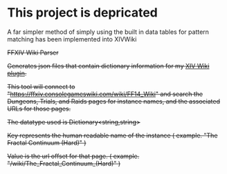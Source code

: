 # This project is depricated

A far simpler method of simply using the built in data tables for pattern matching has been implemented into XIVWiki

~~FFXIV Wiki Parser~~

~~Generates json files that contain dictionary information for my [XIV Wiki plugin](https://github.com/MidoriKami/XIVWiki).~~

~~This tool will connect to "https://ffxiv.consolegameswiki.com/wiki/FF14_Wiki" and search the Dungeons, Trials, and Raids pages for instance names, and the associated URLs for those pages.~~

~~The datatype used is Dictionary<string,string>~~

~~Key represents the human readable name of the instance ( example. "The Fractal Continuum (Hard)" )~~

~~Value is the url offset for that page. ( example. "/wiki/The_Fractal_Continuum_(Hard)" )~~
